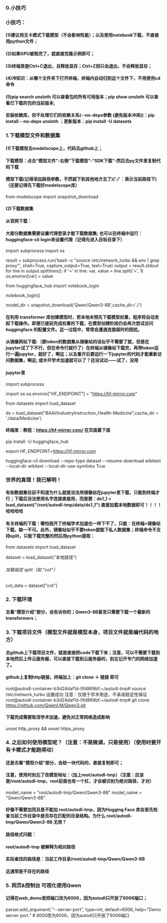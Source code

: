 ### 0.小技巧
### 小技巧：
#### (1)建议用无卡模式下载模型（不会影响性能）；以及使用notebook下载，不直接用python文件；
#### (2)如果GPU被租完了，就直接克隆示例即可；
#### (3)终端里是Ctrl+C退出，且释放显存；Ctrl+Z则只会退出，不会释放显存；
#### (4)冷知识：从哪个文件夹下打开终端，终端内自动归到这个文件下，不用使用cd命令
#### (5)pip search unsloth 可以查看包的所有可用版本；pip show unsloth 可以查看已下载的包的当前版本;
#### 安装依赖库，但不处理它们的依赖关系(--no-deps参数 (避免版本冲突))：pip install --no-deps unsloth ；更新版本：pip install -U datasets

### 1.下载模型文件和数据集
#### (1)下载模型去modelscope上，代码去github上；
#### 下载模型：点击“模型文件”-右侧“下载模型”-“SDK下载”-然后去py文件里复制代码下载
#### 模型下载(记得添加路径参数，不然就下到其他地方去了)('./'：表示当前路径下)（还要记得先下载好modelscope库）
from modelscope import snapshot_download

#### (2)下载数据集
#### 从官网下载：
#### 大部分数据集需要设置代理登录才能下载数据集;   也可以在终端中运行：huggingface-cli login来设置代理（记得先进入目标目录下）
import subprocess
import os

result = subprocess.run('bash -c "source /etc/network_turbo && env | grep proxy"', shell=True, capture_output=True, text=True)
output = result.stdout
for line in output.splitlines():
    if '=' in line:
        var, value = line.split('=', 1)
        os.environ[var] = value

from huggingface_hub import notebook_login

notebook_login()

model_dir = snapshot_download('Qwen/Qwen3-8B',cache_dir='./')

#### 在利用 transformer 库创建模型时，若本地未预先下载模型权重，程序将自动发起下载操作。即便已提前完成权重的下载，在模型创建阶段仍会再次尝试访问 huggingface 的配置文件。这一过程中，常常会遭遇连接超时的困扰。
#### 从镜像网站下载:（要token的数据集从镜像站的话似乎不需要了就，但是在jupyter试了下不行，但在命令行就行了）在终端从镜像站下载完，再带token运行一遍jupyter，就好了，啊这；以及重开后要运行一下jupyter的代码才能重新访问数据集，啊这; 或许开学术加速就可以了？还没试过——试了，没用
#### jupyter里
import subprocess

import os
os.environ["HF_ENDPOINT"] = "https://hf-mirror.com"

from datasets import load_dataset

ds = load_dataset("BAAI/IndustryInstruction_Health-Medicine",cache_dir = './data/Medicine')

#### 终端里：教程：https://hf-mirror.com/ 在页面最下面

pip install -U huggingface_hub

export HF_ENDPOINT=https://hf-mirror.com

huggingface-cli download --repo-type dataset --resume-download wikitext --local-dir wikitext --local-dir-use-symlinks True

### 世界的真理！我已解明！

#### 有些数据集目前不知道为什么就是没法用镜像站在jupyter里下载，只能到终端才行；下载后没法使用名字连接直接用，而是要：ds1_1 = load_dataset("/root/autodl-tmp/data/ds1_1") 直接加载本地数据即可！！！！哈哈哈哈

#### 有关终端的下载：哪怕我开了终端学术加速也一样下不了，只能：在终端+镜像站下载，缺一不可。此外，镜像站似乎不要token就能下私人数据集；终端命令不支持split，只能下载完整的然后用python提取：
from datasets import load_dataset

dataset = load_dataset("本地路径")

###### 加载指定 split（如 "cot"）
cot_data = dataset["cot"]


### 2. 下载环境
#### 去看“模型介绍”部分，会告诉你的；Qwen3-8B甚至只需要下载一个最新的transformers；

### 3. 下载项目文件（模型文件就是模型本身，项目文件就是编代码的地方）
#### 去github上下载项目文件，就是直接把code下载下来；注意，可以不需要下载到本地然后上传云服务器，可以直接下载到云服务器的，别忘记开专门的网络加速了。
#### github上复制http链接，终端加上：git clone ＋ 链接 即可
root@autodl-container-b3d24daf1d-0fd869bf:~/autodl-tmp# source /etc/network_turbo
设置成功
注意：仅限于学术用途，不承诺稳定性保证
root@autodl-container-b3d24daf1d-0fd869bf:~/autodl-tmp# git clone https://github.com/QwenLM/Qwen3.git

#### 下载完成需要取消学术加速，避免对正常网络造成影响
unset http_proxy && unset https_proxy

### 4. 之后如何使用模型呢？（注意：不是微调，只是使用）（使用时要开有卡模式才能跑得动）
#### 还是去看"模型介绍"部分，会给一块代码的，直接复制即可；
#### 注意，使用时别忘了改模型地址：（加上root/autodl-tmp）（注意：应该是/root/autodl-tmp，root前面也有一个杠，才会被识别为绝对路径，才对）
model_name = "root/autodl-tmp/Qwen/Qwen3-8B"
model_name = "Qwen/Qwen3-8B"  
#### 好像不需要加而且是不能加 root/autodl-tmp，因为Hugging Face 库会首先检查当前工作目录中是否存在匹配的目录结构。为什么 root/autodl-tmp/Qwen/Qwen3-8B 无效？
#### 路径格式问题：
#### root/autodl-tmp 被解释为相对路径
#### 实际查找的路径是：当前工作目录/root/autodl-tmp/Qwen/Qwen3-8B
#### 这通常是不存在的路径

### 5. 网页&控制台 可视化使用Qwen
#### 记得在web_demo里把端口改为6006，因为autodl只开放了6006端口；
parser.add_argument(
    "--server-port", type=int, default=6006, help="Demo server port."   # 8000改为6006，因为autodl只开放了6006端口
